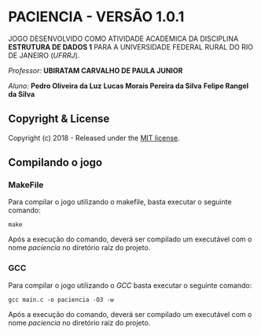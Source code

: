 # PACIENCIA - VERSÃO 1.0.1

JOGO DESENVOLVIDO COMO ATIVIDADE ACADEMICA DA DISCIPLINA **ESTRUTURA DE DADOS 1** PARA A UNIVERSIDADE FEDERAL RURAL DO RIO DE JANEIRO (*UFRRJ*).

*Professor:* **UBIRATAM CARVALHO DE PAULA JUNIOR**

*Aluno:*
        **Pedro Oliveira da Luz**
        **Lucas Morais Pereira da Silva**
        **Felipe Rangel da Silva**


## Copyright & License

Copyright (c) 2018 - Released under the [MIT license](LICENSE.md).

## Compilando o jogo

### MakeFile

Para compilar o jogo utilizando o makefile, basta executar o seguinte comando:

```
make
```

Após a execução do comando, deverá ser compilado um executável com o nome *paciencia* no diretório raíz do projeto.

### GCC

Para compilar o jogo utilizando o *GCC* basta executar o seguinte comando:

```
gcc main.c -o paciencia -O3 -w
```

Após a execução do comando, deverá ser compilado um executável com o nome *paciencia* no diretório raíz do projeto.
